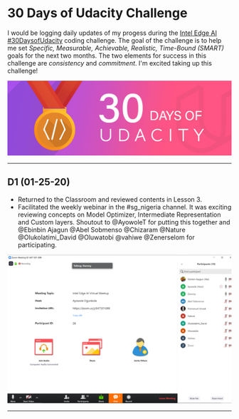 # 30 Days of Udacity Challenge
 I would be logging daily updates of my progess during the [Intel Edge AI #30DaysofUdacity](https://sites.google.com/udacity.com/intel-edge-ai-scholarship/community/30-days-of-udacity) coding challenge. The goal of the challenge is to help me set *Specific, Measurable, Achievable, Realistic, Time-Bound (SMART)* goals for the next two months. The two elements for success in this challenge are *consistency* and *commitment*. I'm excited taking up this challenge!
 
![Pledge Form](images/pledge.jpg)
___
 ## D1 (01-25-20)
 - Returned to the Classroom and reviewed contents in Lesson 3. 
 - Facilitated the weekly webinar in the #sg_nigeria channel. It was exciting reviewing concepts on Model Optimizer, Intermediate Representation and Custom layers. Shoutout to @AyowoleT for putting this together and @Ebinbin Ajagun @Abel Sobmenso @Chizaram @Nature @Olukolatimi_David @Oluwatobi @vahiwe @Zenerselom for participating.

![#sg_nigeria Webinar](images/sg_nigeria_webinar_1.png)
___